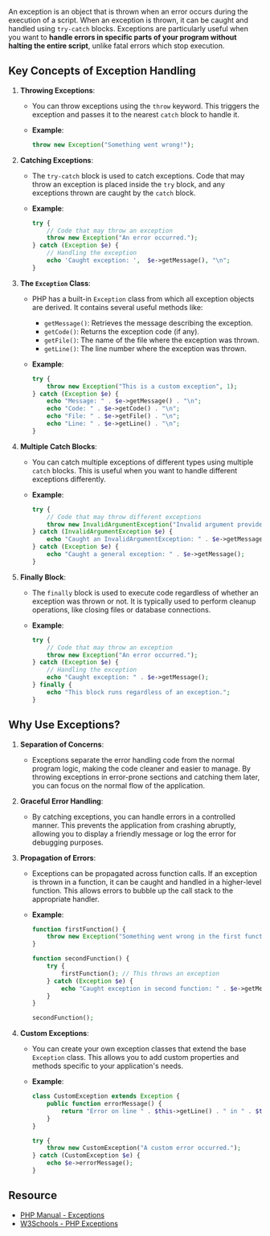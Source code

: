 An exception is an object that is thrown when an error occurs during the execution of a script. When an exception is thrown, it can be caught and handled using `try-catch` blocks. Exceptions are particularly useful when you want to **handle errors in specific parts of your program without halting the entire script**, unlike fatal errors which stop execution.

## **Key Concepts of Exception Handling**

1. **Throwing Exceptions**:
    - You can throw exceptions using the `throw` keyword. This triggers the exception and passes it to the nearest `catch` block to handle it.
        
    - **Example**:
        ```php
        throw new Exception("Something went wrong!");
        ```
        
2. **Catching Exceptions**:
    - The `try-catch` block is used to catch exceptions. Code that may throw an exception is placed inside the `try` block, and any exceptions thrown are caught by the `catch` block.
        
    - **Example**:
        ```php
        try {
            // Code that may throw an exception
            throw new Exception("An error occurred.");
        } catch (Exception $e) {
            // Handling the exception
            echo 'Caught exception: ',  $e->getMessage(), "\n";
        }
        ```
        
3. **The `Exception` Class**:
    - PHP has a built-in `Exception` class from which all exception objects are derived. It contains several useful methods like:
        - `getMessage()`: Retrieves the message describing the exception.
        - `getCode()`: Returns the exception code (if any).
        - `getFile()`: The name of the file where the exception was thrown.
        - `getLine()`: The line number where the exception was thrown.
            
    - **Example**:
        ```php
        try {
            throw new Exception("This is a custom exception", 1);
        } catch (Exception $e) {
            echo "Message: " . $e->getMessage() . "\n";
            echo "Code: " . $e->getCode() . "\n";
            echo "File: " . $e->getFile() . "\n";
            echo "Line: " . $e->getLine() . "\n";
        }
        ```
        
4. **Multiple Catch Blocks**:
    - You can catch multiple exceptions of different types using multiple `catch` blocks. This is useful when you want to handle different exceptions differently.
        
    - **Example**:
        ```php
        try {
            // Code that may throw different exceptions
            throw new InvalidArgumentException("Invalid argument provided.");
        } catch (InvalidArgumentException $e) {
            echo "Caught an InvalidArgumentException: " . $e->getMessage();
        } catch (Exception $e) {
            echo "Caught a general exception: " . $e->getMessage();
        }
        ```
        
5. **Finally Block**:
    - The `finally` block is used to execute code regardless of whether an exception was thrown or not. It is typically used to perform cleanup operations, like closing files or database connections.
        
    - **Example**:
        ```php
        try {
            // Code that may throw an exception
            throw new Exception("An error occurred.");
        } catch (Exception $e) {
            // Handling the exception
            echo "Caught exception: " . $e->getMessage();
        } finally {
            echo "This block runs regardless of an exception.";
        }
        ```
        
## **Why Use Exceptions?**
1. **Separation of Concerns**:
    - Exceptions separate the error handling code from the normal program logic, making the code cleaner and easier to manage. By throwing exceptions in error-prone sections and catching them later, you can focus on the normal flow of the application.
2. **Graceful Error Handling**:
    - By catching exceptions, you can handle errors in a controlled manner. This prevents the application from crashing abruptly, allowing you to display a friendly message or log the error for debugging purposes.
3. **Propagation of Errors**:
    - Exceptions can be propagated across function calls. If an exception is thrown in a function, it can be caught and handled in a higher-level function. This allows errors to bubble up the call stack to the appropriate handler.
        
    - **Example**:
        ```php
        function firstFunction() {
            throw new Exception("Something went wrong in the first function.");
        }
        
        function secondFunction() {
            try {
                firstFunction(); // This throws an exception
            } catch (Exception $e) {
                echo "Caught exception in second function: " . $e->getMessage();
            }
        }
        
        secondFunction();
        ```
        
4. **Custom Exceptions**:
    - You can create your own exception classes that extend the base `Exception` class. This allows you to add custom properties and methods specific to your application's needs.
        
    - **Example**:
        ```php
        class CustomException extends Exception {
            public function errorMessage() {
                return "Error on line " . $this->getLine() . " in " . $this->getFile() . ": " . $this->getMessage();
            }
        }
        
        try {
            throw new CustomException("A custom error occurred.");
        } catch (CustomException $e) {
            echo $e->errorMessage();
        }
        ```

## Resource
- [PHP Manual - Exceptions](https://www.php.net/manual/en/language.exceptions.php)
- [W3Schools - PHP Exceptions](https://www.w3schools.com/php/php_exceptions.asp)